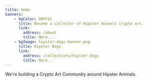 ```yaml
---
title: Home
banners: 
    - bgColor: 00FF41
      title: Become a collector of Hipster Animals crypto art.
      link:
        address: /about
        title: More...
    - bgImage: hipster-dogs-banner.png
      title: Hipster Dogs.
      link:
        address: /collections/hipster-dogs
        title: More...
---
```


We're building a Crypto Art Community around Hipster Animals.
